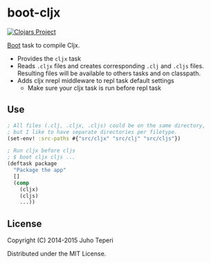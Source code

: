 # boot-cljx
[![Clojars Project](http://clojars.org/deraen/boot-cljx/latest-version.svg)](http://clojars.org/deraen/boot-cljx)

[Boot](https://github.com/boot-clj/boot) task to compile Cljx.

* Provides the `cljx` task
* Reads `.cljx` files and creates corresponding `.clj` and `.cljs` files.
  Resulting files will be available to others tasks and on classpath.
* Adds cljx nrepl middleware to repl task default settings
  * Make sure your cljx task is run before repl task

## Use

```clojure
; All files (.clj, .cljx, .cljs) could be on the same directory,
; but I like to have separate directories per filetype.
(set-env! :src-paths #{"src/cljx" "src/clj" "src/cljs"})

; Run cljx before cljs
; $ boot cljx cljs ...
(deftask package
  "Package the app"
  []
  (comp
    (cljx)
    (cljs)
    ...))
```

## License

Copyright (C) 2014-2015 Juho Teperi

Distributed under the MIT License.
